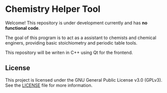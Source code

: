 # Chemistry Helper Tool
Welcome! This repository is under development currently and has **no functional code**. 

The goal of this program is to act as a assistant to chemists and chemical enginers, providing basic stoichiometry and periodic table tools.

This repository will be writen in C++ using Qt for the frontend.

## License

This project is licensed under the GNU General Public License v3.0 (GPLv3).  
See the [LICENSE](./LICENSE) file for more information.

